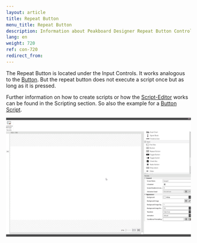 ```yaml
---
layout: article
title: Repeat Button
menu_title: Repeat Button
description: Information about Peakboard Designer Repeat Button Control.
lang: en
weight: 720
ref: con-720
redirect_from:
---
```


The Repeat Button is located under the Input Controls. 
It works analogous to the [Button](/controls/en-button.html). But the repeat button does not execute a script once but as long as it is pressed.

Further information on how to create scripts or how the [Script-Editor](/scripting/en-script-editor.html) works can be found in the Scripting section.
So also the example for a [Button Script](/scripting/Samples/en-Button.html).

![image_1](/assets/images/Controls/Repeat-Button/repeatbutton01.gif)
